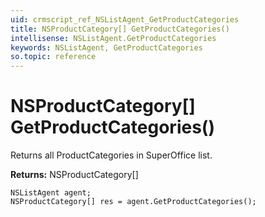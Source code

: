 ```yaml
---
uid: crmscript_ref_NSListAgent_GetProductCategories
title: NSProductCategory[] GetProductCategories()
intellisense: NSListAgent.GetProductCategories
keywords: NSListAgent, GetProductCategories
so.topic: reference
---
```


# NSProductCategory[] GetProductCategories()

Returns all ProductCategories in SuperOffice list.

**Returns:** NSProductCategory[]

```crmscript
NSListAgent agent;
NSProductCategory[] res = agent.GetProductCategories();
```

